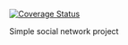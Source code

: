 [![Coverage Status](https://coveralls.io/repos/github/kayot88/react-redux_/badge.svg?branch=master)](https://coveralls.io/github/kayot88/react-redux_?branch=master)

Simple social network project
